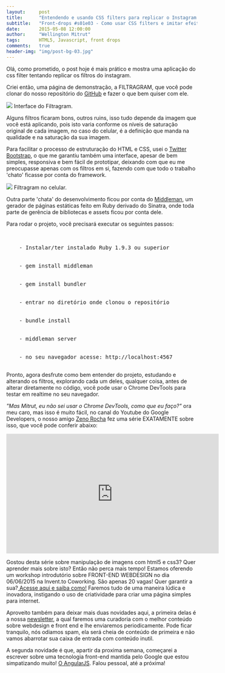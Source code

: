 ```yaml
---
layout:     post
title:      "Entendendo e usando CSS filters para replicar o Instagram - PARTE 2"
subtitle:   "Front-drops #s01e03 - Como usar CSS filters e imitar efeitos como do Instagram.(continuação)"
date:       2015-05-08 12:00:00
author:     "Wellington Mitrut"
tags:       HTML5, Javascript, front drops
comments:   true
header-img: "img/post-bg-03.jpg"
---
```


<p>Olá, como prometido, o post hoje é mais prático e mostra uma aplicação do css filter tentando replicar os filtros do instagram.</p>

<p>Criei então, uma página de demonstração, a FILTRAGRAM, que você pode clonar do nosso repositório do <a target="_blank" href="https://github.com/Wmitrut/css-filter-example">GitHub</a> e fazer o que bem quiser com ele.</p>

<img class="center" src="{{ site.baseurl }}/img/posts/front/03/filtragram.jpg">
<span class="caption text-muted">Interface do Filtragram.</span>

<p>Alguns filtros ficaram bons, outros ruins, isso tudo depende da imagem que você está aplicando, pois isto varia conforme os níveis de saturação original de cada imagem, no caso do celular, é a definição que manda na qualidade e na saturação da sua imagem.</p>

<p>Para facilitar o processo de estruturação do HTML e CSS, usei o <a target="_blank" href="http://getbootstrap.com/">Twitter Bootstrap</a>, o que me garantiu também uma interface, apesar de bem simples, responsiva e bem fácil de prototipar, deixando com que eu me preocupasse apenas com os filtros em si, fazendo com que todo o trabalho 'chato' ficasse por conta do framework.</p>

<img class="center" src="{{ site.baseurl }}/img/posts/front/03/responsive.jpg">
<span class="caption text-muted">Filtragram no celular.</span>

<p>Outra parte 'chata' do desenvolvimento ficou por conta do <a target="_blank" href="https://middlemanapp.com/">Middleman</a>, um gerador de páginas estáticas feito em Ruby derivado do Sinatra, onde toda parte de gerência de bibliotecas e assets ficou por conta dele.</p>


<p>Para rodar o projeto, você precisará executar os seguintes passos:</p>
   <p> <pre>
   <br>
    - Instalar/ter instalado Ruby 1.9.3 ou superior
    <br>
    - gem install middleman
    <br>
    - gem install bundler
   <br>
    - entrar no diretório onde clonou o repositório
   <br>
    - bundle install
    <br>
    - middleman server
    <br>
    - no seu navegador acesse: http://localhost:4567
    </pre>
</p>
<p>Pronto, agora desfrute como bem entender do projeto, estudando e alterando os filtros, explorando cada um deles, qualquer coisa, antes de alterar diretamente no código, você pode usar o Chrome DevTools para testar em realtime no seu navegador.</p>

<p><i>"Mas Mitrut, eu não sei usar o Chrome DevTools, como que eu faço?"</i> ora meu caro, mas isso é muito fácil, no canal do Youtube do Google Developers, o nosso amigo <a target="_blank" href=" https://twitter.com/zenorocha">Zeno Rocha</a> fez uma série EXATAMENTE sobre isso, que você pode conferir abaixo:</p>

<iframe width="560" height="315" src="https://www.youtube.com/embed/XUgfwYzv-WQ?list=PLOU2XLYxmsILUKyjDYUVYLeq7yyTxM_3d" frameborder="0" allowfullscreen></iframe>

<p>Gostou desta série sobre manipulação de imagens com html5 e css3? Quer aprender mais sobre isto? Então não perca mais tempo! Estamos oferendo um workshop introdutório sobre FRONT-END WEBDESIGN no dia 06/06/2015 na Invent.to Coworking. São apenas 20 vagas! Quer garantir a sua?<a target="_blank" href="http://wmitrut.github.io/workshops/"> Acesse aqui e saiba como!</a> Faremos tudo de uma maneira lúdica e inovadora, instigando o uso de criatividade para criar uma página simples para internet.</p>

<p>Aproveito também para deixar mais duas novidades aqui, a primeira delas é a nossa <a target="_blank" href="http://wmitrut.github.io/newsletter/">newsletter</a>, a qual faremos uma curadoria com o melhor conteúdo sobre webdesign e front end e lhe enviaremos periodicamente. Pode ficar tranquilo, nós odiamos spam, ela será cheia de conteúdo de primeira e não vamos abarrotar sua caixa de entrada com conteúdo inutil.</p>

<p>A segunda novidade é que, apartir da proxima semana, começarei a escrever sobre uma tecnologia front-end mantida pelo Google que estou simpatizando muito! <a target="_blank" href="https://angularjs.org/">O AngularJS</a>. Falou pessoal, até a próxima!</p>